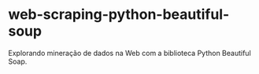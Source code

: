 # web-scraping-python-beautiful-soup
Explorando mineração de dados na Web com a biblioteca Python Beautiful Soap.
